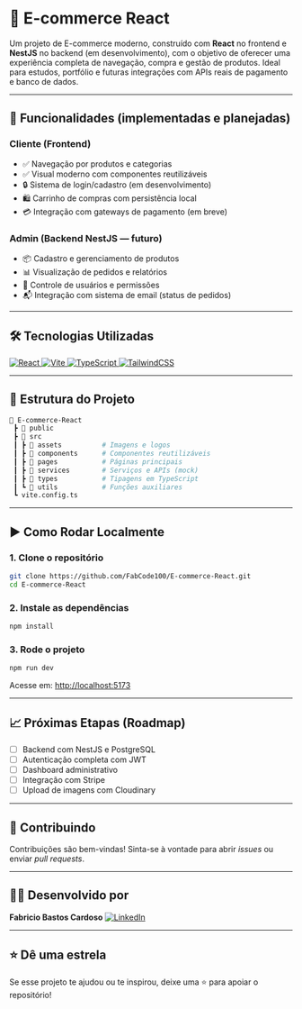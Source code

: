 # 🛒 E-commerce React

Um projeto de E-commerce moderno, construído com **React** no frontend e **NestJS** no backend (em desenvolvimento), com o objetivo de oferecer uma experiência completa de navegação, compra e gestão de produtos. Ideal para estudos, portfólio e futuras integrações com APIs reais de pagamento e banco de dados.

---

## 🚀 Funcionalidades (implementadas e planejadas)

### Cliente (Frontend)
- ✅ Navegação por produtos e categorias
- ✅ Visual moderno com componentes reutilizáveis
- 🔒 Sistema de login/cadastro (em desenvolvimento)
- 🛍️ Carrinho de compras com persistência local
- 💳 Integração com gateways de pagamento (em breve)

### Admin (Backend NestJS — futuro)
- 📦 Cadastro e gerenciamento de produtos
- 📊 Visualização de pedidos e relatórios
- 🔐 Controle de usuários e permissões
- 📬 Integração com sistema de email (status de pedidos)

---

## 🛠️ Tecnologias Utilizadas

<div style="display: inline_block">
  <a href="https://reactjs.org/">
    <img src="https://img.shields.io/badge/React-%2361DAFB.svg?style=for-the-badge&logo=react&logoColor=black" alt="React"/>
  </a>
  <a href="https://vitejs.dev/">
    <img src="https://img.shields.io/badge/Vite-%23646CFF.svg?style=for-the-badge&logo=vite&logoColor=white" alt="Vite"/>
  </a>
  <a href="https://www.typescriptlang.org/">
    <img src="https://img.shields.io/badge/TypeScript-%233178C6.svg?style=for-the-badge&logo=typescript&logoColor=white" alt="TypeScript"/>
  </a>
  <a href="https://tailwindcss.com/">
    <img src="https://img.shields.io/badge/TailwindCSS-%2306B6D4.svg?style=for-the-badge&logo=tailwindcss&logoColor=white" alt="TailwindCSS"/>
  </a>
</div>

---

## 📂 Estrutura do Projeto

```bash
📁 E-commerce-React
 ┣ 📁 public
 ┣ 📁 src
 ┃ ┣ 📁 assets          # Imagens e logos
 ┃ ┣ 📁 components      # Componentes reutilizáveis
 ┃ ┣ 📁 pages           # Páginas principais
 ┃ ┣ 📁 services        # Serviços e APIs (mock)
 ┃ ┣ 📁 types           # Tipagens em TypeScript
 ┃ ┗ 📁 utils           # Funções auxiliares
 ┗ vite.config.ts
````

---

## ▶️ Como Rodar Localmente

### 1. Clone o repositório

```bash
git clone https://github.com/FabCode100/E-commerce-React.git
cd E-commerce-React
```

### 2. Instale as dependências

```bash
npm install
```

### 3. Rode o projeto

```bash
npm run dev
```

Acesse em: [http://localhost:5173](http://localhost:5173)

---

## 📈 Próximas Etapas (Roadmap)

* [ ] Backend com NestJS e PostgreSQL
* [ ] Autenticação completa com JWT
* [ ] Dashboard administrativo
* [ ] Integração com Stripe
* [ ] Upload de imagens com Cloudinary

---

## 🤝 Contribuindo

Contribuições são bem-vindas! Sinta-se à vontade para abrir *issues* ou enviar *pull requests*.

---

## 👨‍💻 Desenvolvido por

**Fabricio Bastos Cardoso**
[![LinkedIn](https://img.shields.io/badge/-LinkedIn-blue?style=flat-square\&logo=linkedin\&logoColor=white\&link=https://www.linkedin.com/in/fabriciobast)](https://www.linkedin.com/in/fabriciobast)

---

## ⭐ Dê uma estrela

Se esse projeto te ajudou ou te inspirou, deixe uma ⭐ para apoiar o repositório!
